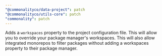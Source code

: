 ```yaml
---
"@commonalityco/data-project": patch
"@commonalityco/utils-core": patch
"commonality": patch
---
```


Adds a `workspaces` property to the project configuration file. This will allow you to override your package manager's workspaces. This will also allow integrated monorepos to filter packages without adding a workspaces property to their package manager.
